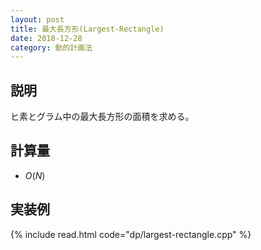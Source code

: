 ```yaml
---
layout: post
title: 最大長方形(Largest-Rectangle)
date: 2018-12-28
category: 動的計画法
---
```


## 説明
ヒ素とグラム中の最大長方形の面積を求める。

## 計算量
* $O(N)$

## 実装例
{% include read.html  code="dp/largest-rectangle.cpp" %}
